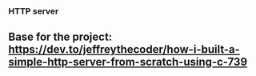 ### HTTP server

## Base for the project: https://dev.to/jeffreythecoder/how-i-built-a-simple-http-server-from-scratch-using-c-739
